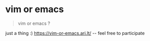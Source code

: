 # vim or emacs

> vim or emacs ?

just a thing :) <https://vim-or-emacs.ari.lt/> -- feel free
to participate
